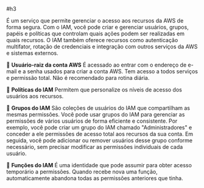 #h3 

É um serviço que permite gerenciar o acesso aos recursos da AWS de forma segura. Com o IAM, você pode criar e gerenciar usuários, grupos, papéis e políticas que controlam quais ações podem ser realizadas em quais recursos. O IAM também oferece recursos como autenticação multifator, rotação de credenciais e integração com outros serviços da AWS e sistemas externos.

 👤 **Usuário-raiz da conta AWS**
É acessado ao entrar com o endereço de e-mail e a senha usados para criar a conta AWS. Tem acesso a todos serviços e permissão total. Não é recomendado para rotina diária.

 👥 **Políticas do IAM**
Permitem que personalize os níveis de acesso dos usuários aos recursos.

 👥 **Grupos do IAM**
São coleções de usuários do IAM que compartilham as mesmas permissões. Você pode usar grupos do IAM para gerenciar as permissões de vários usuários de forma eficiente e consistente. Por exemplo, você pode criar um grupo do IAM chamado "Administradores" e conceder a ele permissões de acesso total aos recursos da sua conta. Em seguida, você pode adicionar ou remover usuários desse grupo conforme necessário, sem precisar modificar as permissões individuais de cada usuário.

 🔑 **Funções do IAM**
É uma identidade que pode assumir para obter acesso temporário a permissões. Quando recebe nova uma função, automaticamente abandona todas as permissões anteriores que tinha.

